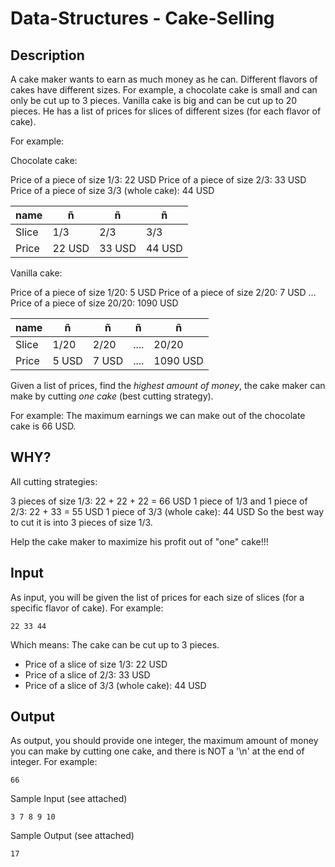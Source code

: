 # Data-Structures - Cake-Selling

## Description
                                                                 
                                                               
A cake maker wants to earn as much money as he can. Different flavors of cakes have different sizes. 
For example, a chocolate cake is small and can only be cut up to 3 pieces. Vanilla cake is big and can be cut up to 20 pieces. 
He has a list of prices for slices of different sizes (for each flavor of cake).

For example:

   Chocolate cake:

  Price of a piece of size 1/3: 22 USD
  Price of a piece of size 2/3: 33 USD
  Price of a piece of size 3/3 (whole cake): 44 USD

| name  |     ñ    |    ñ     |   ñ    |
|-------|----------|----------|--------|
| Slice |    1/3	 |   2/3	  |  3/3   |
| Price | 	22 USD |	33 USD	| 44 USD |
     

   Vanilla cake:

  Price of a piece of size 1/20: 5 USD
  Price of a piece of size 2/20: 7 USD
  ...
  Price of a piece of size 20/20: 1090 USD

|  name  |    ñ    |   ñ    |   ñ   |    ñ     |
|--------|---------|--------|-------|----------|
| Slice	 |  1/20	 |  2/20	| ....	| 20/20    |
| Price  |  5 USD	 |  7 USD	| ....	| 1090 USD |
 

Given a list of prices, find the _highest amount of money_, the cake maker can make by cutting _one cake_ (best cutting strategy). 


For example:
The maximum earnings we can make out of the chocolate cake is 66 USD.

## WHY?
All cutting strategies:

  3 pieces of size 1/3: 22 + 22 + 22 = 66 USD
  1 piece of 1/3 and 1 piece of 2/3: 22 + 33 = 55 USD
  1 piece of 3/3 (whole cake): 44 USD
So the best way to cut it is into 3 pieces of size 1/3.

 
Help the cake maker to maximize his profit out of "one" cake!!!

 
## Input
As input, you will be given the list of prices for each size of slices (for a specific flavor of cake).
For example:

    22 33 44

Which means: The cake can be cut up to 3 pieces.

* Price of a slice of size 1/3: 22 USD
* Price of a slice of 2/3: 33 USD
* Price of a slice of 3/3 (whole cake): 44 USD 


## Output
As output, you should provide one integer, the maximum amount of money you can make by cutting one cake, and there is NOT a
'\n' at the end of integer.
For example:

    66

Sample Input (see attached)

    3 7 8 9 10
Sample Output (see attached)

    17
 
